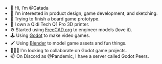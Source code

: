 - 👋 Hi, I’m @Gatada
- 👀 I’m interested in product design, game development, and sketching.
- 🧩 Trying to finish a board game prototype.
- 🦾 I own a Qidi Tech Q1 Pro 3D printer.
- ⚙️ Started using [FreeCAD.org](https://www.freecad.org) to engineer models (love it).
- 🕹️ Using [Godot](https://godotengine.org) to make video games.
- 🖌️ Using [Blender](https://www.blender.org) to model game assets and fun things.
- 🧑🏼‍💻 I’m looking to collaborate on Godot game projects.
- 📫 On Discord as @Pandemic, I have a server called Godot Peers.

<!---
Gatada/Gatada is a ✨ special ✨ repository because its `README.md` (this file) appears on your GitHub profile.
You can click the Preview link to take a look at your changes.
--->
